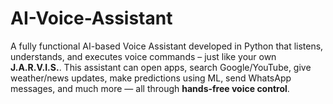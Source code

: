 # AI-Voice-Assistant
A fully functional AI-based Voice Assistant developed in Python that listens, understands, and executes voice commands – just like your own **J.A.R.V.I.S.**. This assistant can open apps, search Google/YouTube, give weather/news updates, make predictions using ML, send WhatsApp messages, and much more — all through **hands-free voice control**.
